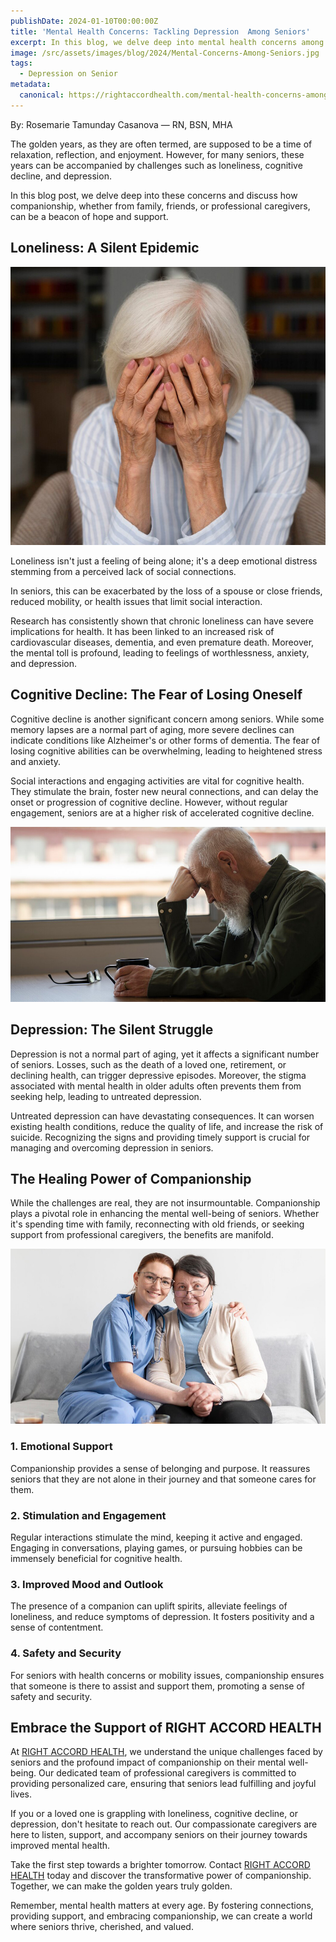 ```yaml
---
publishDate: 2024-01-10T00:00:00Z
title: 'Mental Health Concerns: Tackling Depression  Among Seniors'
excerpt: In this blog, we delve deep into mental health concerns among seniors and discuss how companionship from family or caregivers can be a beacon of hope.
image: /src/assets/images/blog/2024/Mental-Concerns-Among-Seniors.jpg
tags:
  - Depression on Senior
metadata:
  canonical: https://rightaccordhealth.com/mental-health-concerns-among-seniors
---
```



By: Rosemarie Tamunday Casanova — RN, BSN, MHA


The golden years, as they are often termed, are supposed to be a time of relaxation, reflection, and enjoyment. However, for many seniors, these years can be accompanied by challenges such as loneliness, cognitive decline, and depression.

In this blog post, we delve deep into these concerns and discuss how companionship, whether from family, friends, or professional caregivers, can be a beacon of hope and support.

Loneliness: A Silent Epidemic
-----------------------------

![elderly woman confronting alzheimer's disease](/src/assets/images/blog/2024/elderly-woman-confronting-alzheimer-s-disease.jpg)

Loneliness isn't just a feeling of being alone; it's a deep emotional distress stemming from a perceived lack of social connections.

In seniors, this can be exacerbated by the loss of a spouse or close friends, reduced mobility, or health issues that limit social interaction.

Research has consistently shown that chronic loneliness can have severe implications for health. It has been linked to an increased risk of cardiovascular diseases, dementia, and even premature death. Moreover, the mental toll is profound, leading to feelings of worthlessness, anxiety, and depression.

Cognitive Decline: The Fear of Losing Oneself
---------------------------------------------

Cognitive decline is another significant concern among seniors. While some memory lapses are a normal part of aging, more severe declines can indicate conditions like Alzheimer's or other forms of dementia. The fear of losing cognitive abilities can be overwhelming, leading to heightened stress and anxiety.

Social interactions and engaging activities are vital for cognitive health. They stimulate the brain, foster new neural connections, and can delay the onset or progression of cognitive decline. However, without regular engagement, seniors are at a higher risk of accelerated cognitive decline.

![sad elder man at home](/src/assets/images/blog/2024/sad-elder-man-home.jpg)

Depression: The Silent Struggle
-------------------------------

Depression is not a normal part of aging, yet it affects a significant number of seniors. Losses, such as the death of a loved one, retirement, or declining health, can trigger depressive episodes. Moreover, the stigma associated with mental health in older adults often prevents them from seeking help, leading to untreated depression.

Untreated depression can have devastating consequences. It can worsen existing health conditions, reduce the quality of life, and increase the risk of suicide. Recognizing the signs and providing timely support is crucial for managing and overcoming depression in seniors.

The Healing Power of Companionship
----------------------------------

While the challenges are real, they are not insurmountable. Companionship plays a pivotal role in enhancing the mental well-being of seniors. Whether it's spending time with family, reconnecting with old friends, or seeking support from professional caregivers, the benefits are manifold.

![caregivers comforting senior woman](/src/assets/images/blog/2024/medium-shot-women-sitting-couch.jpg)

### 1\. Emotional Support

Companionship provides a sense of belonging and purpose. It reassures seniors that they are not alone in their journey and that someone cares for them.

### 2\. Stimulation and Engagement

Regular interactions stimulate the mind, keeping it active and engaged. Engaging in conversations, playing games, or pursuing hobbies can be immensely beneficial for cognitive health.

### 3\. Improved Mood and Outlook

The presence of a companion can uplift spirits, alleviate feelings of loneliness, and reduce symptoms of depression. It fosters positivity and a sense of contentment.

### 4\. Safety and Security

For seniors with health concerns or mobility issues, companionship ensures that someone is there to assist and support them, promoting a sense of safety and security.

Embrace the Support of RIGHT ACCORD HEALTH
------------------------------------------

At [RIGHT ACCORD HEALTH](https://rightaccordhealth.com), we understand the unique challenges faced by seniors and the profound impact of companionship on their mental well-being. Our dedicated team of professional caregivers is committed to providing personalized care, ensuring that seniors lead fulfilling and joyful lives.

If you or a loved one is grappling with loneliness, cognitive decline, or depression, don't hesitate to reach out. Our compassionate caregivers are here to listen, support, and accompany seniors on their journey towards improved mental health.

Take the first step towards a brighter tomorrow. Contact [RIGHT ACCORD HEALTH](https://rightaccordhealth.com/contact-us.html) today and discover the transformative power of companionship. Together, we can make the golden years truly golden.

Remember, mental health matters at every age. By fostering connections, providing support, and embracing companionship, we can create a world where seniors thrive, cherished, and valued.